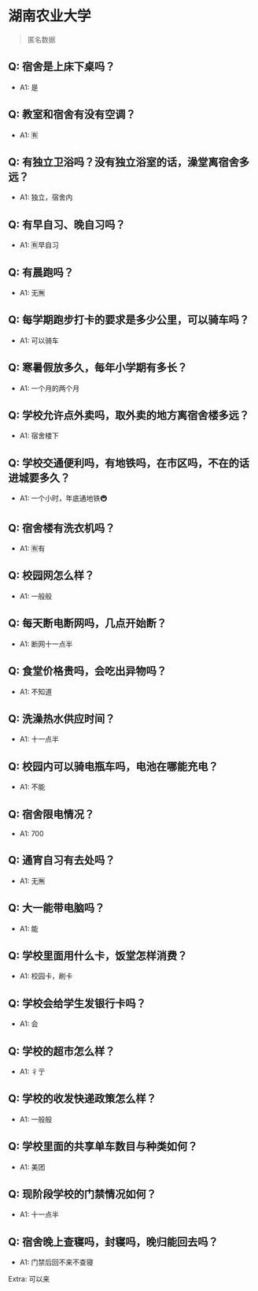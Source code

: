 # 湖南农业大学

> 匿名数据

## Q: 宿舍是上床下桌吗？

- A1: 是

## Q: 教室和宿舍有没有空调？

- A1: 🈶

## Q: 有独立卫浴吗？没有独立浴室的话，澡堂离宿舍多远？

- A1: 独立，宿舍内

## Q: 有早自习、晚自习吗？

- A1: 🈶早自习

## Q: 有晨跑吗？

- A1: 无🈚

## Q: 每学期跑步打卡的要求是多少公里，可以骑车吗？

- A1: 可以骑车

## Q: 寒暑假放多久，每年小学期有多长？

- A1: 一个月的两个月

## Q: 学校允许点外卖吗，取外卖的地方离宿舍楼多远？

- A1: 宿舍楼下

## Q: 学校交通便利吗，有地铁吗，在市区吗，不在的话进城要多久？

- A1: 一个小时，年底通地铁🚇

## Q: 宿舍楼有洗衣机吗？

- A1: 🈶有

## Q: 校园网怎么样？

- A1: 一般般

## Q: 每天断电断网吗，几点开始断？

- A1: 断网十一点半

## Q: 食堂价格贵吗，会吃出异物吗？

- A1: 不知道

## Q: 洗澡热水供应时间？

- A1: 十一点半

## Q: 校园内可以骑电瓶车吗，电池在哪能充电？

- A1: 不能

## Q: 宿舍限电情况？

- A1: 700

## Q: 通宵自习有去处吗？

- A1: 无🈚

## Q: 大一能带电脑吗？

- A1: 能

## Q: 学校里面用什么卡，饭堂怎样消费？

- A1: 校园卡，刷卡

## Q: 学校会给学生发银行卡吗？

- A1: 会

## Q: 学校的超市怎么样？

- A1: 彳亍

## Q: 学校的收发快递政策怎么样？

- A1: 一般般

## Q: 学校里面的共享单车数目与种类如何？

- A1: 美团

## Q: 现阶段学校的门禁情况如何？

- A1: 十一点半

## Q: 宿舍晚上查寝吗，封寝吗，晚归能回去吗？

- A1: 门禁后回不来不查寝

Extra: 可以来